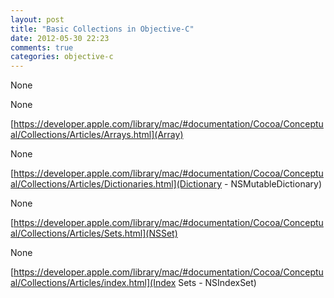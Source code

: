 ```yaml
---
layout: post
title: "Basic Collections in Objective-C"
date: 2012-05-30 22:23
comments: true
categories: objective-c
---
```


None


None

[https://developer.apple.com/library/mac/#documentation/Cocoa/Conceptual/Collections/Articles/Arrays.html](Array)


None

[https://developer.apple.com/library/mac/#documentation/Cocoa/Conceptual/Collections/Articles/Dictionaries.html](Dictionary - NSMutableDictionary)


None

[https://developer.apple.com/library/mac/#documentation/Cocoa/Conceptual/Collections/Articles/Sets.html](NSSet)


None

[https://developer.apple.com/library/mac/#documentation/Cocoa/Conceptual/Collections/Articles/index.html](Index Sets - NSIndexSet)

